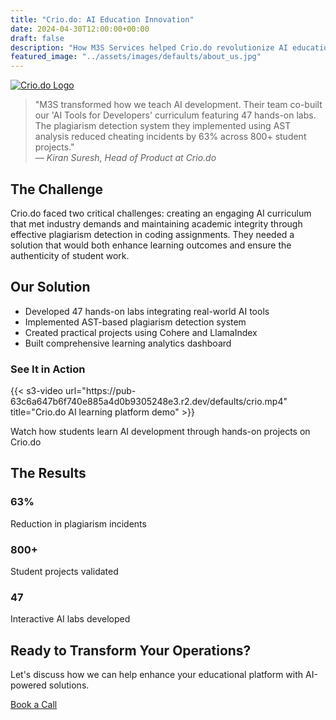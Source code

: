```yaml
---
title: "Crio.do: AI Education Innovation"
date: 2024-04-30T12:00:00+00:00
draft: false
description: "How M3S Services helped Crio.do revolutionize AI education and implement advanced plagiarism detection"
featured_image: "../assets/images/defaults/about_us.jpg"
---
```


<style>
/* General styling for the horizontal "section blocks" */
.about-section {
  display: grid;
  grid-template-columns: 1fr;
  gap: 2rem;
}
@media (min-width: 768px) {
  .about-section {
    grid-template-columns: 30% 1fr; /* Title on left ~30%, content ~70% */
  }
}

/* Title column styling */
.about-section-title {
  font-size: 1.25rem;
  font-weight: 700;
  padding-bottom: 0.5rem;
  margin-bottom: 1rem;
  border-bottom: 2px solid rgba(255,255,255,0.3); /* subtle accent */
}

/* Variation backgrounds for color blocking */
.bg-section-pink {
  background: linear-gradient(to right, #ff80b5, #9089fc);
}
.bg-section-dark {
  background-color: #1f2937;
}
.bg-section-slight {
  background-color: #111827;
}

/* Make sure text is readable on pink gradient sections */
.bg-section-pink .about-section-title,
.bg-section-pink p,
.bg-section-pink li,
.bg-section-pink strong,
.bg-section-pink em {
  color: #ffffff;
}
</style>

<div class="max-w-4xl mx-auto px-4">
  <div class="prose prose-invert mx-auto">
    <div class="flex justify-center mb-12">
      <a href="https://crio.do" target="_blank" rel="noopener noreferrer">
        <div class="bg-gradient-to-r from-pink-500 to-purple-500 p-8 rounded-lg">
          <img 
            src="https://pub-63c6a647b6f740e885a4d0b9305248e3.r2.dev/defaults/crio_do.png" 
            alt="Crio.do Logo" 
            class="h-16 w-auto"
          />
        </div>
      </a>
    </div>
    <div class="bg-pink-600 bg-opacity-10 p-6 rounded-lg mb-8 text-center">
      <blockquote class="text-xl italic text-white">
        "M3S transformed how we teach AI development. Their team co-built our 'AI Tools for Developers' curriculum featuring 47 hands-on labs. The plagiarism detection system they implemented using AST analysis reduced cheating incidents by 63% across 800+ student projects."
        <footer class="text-right mt-4">
          <cite class="text-gray-400">— Kiran Suresh, Head of Product at Crio.do</cite>
        </footer>
      </blockquote>
    </div>
    <h2 class="text-2xl font-bold text-white mb-4 text-center">The Challenge</h2>
    <p class="text-gray-300 text-center">
      Crio.do faced two critical challenges: creating an engaging AI curriculum that met industry demands and maintaining academic integrity through effective plagiarism detection in coding assignments. They needed a solution that would both enhance learning outcomes and ensure the authenticity of student work.
    </p>
    <h2 class="text-2xl font-bold text-white mb-4 mt-8 text-center">Our Solution</h2>
    <ul class="list-disc list-inside text-gray-300 space-y-2">
      <li>Developed 47 hands-on labs integrating real-world AI tools</li>
      <li>Implemented AST-based plagiarism detection system</li>
      <li>Created practical projects using Cohere and LlamaIndex</li>
      <li>Built comprehensive learning analytics dashboard</li>
    </ul>
    <div class="my-12 rounded-lg overflow-hidden bg-gray-800 p-6">
      <h3 class="text-xl font-bold text-white mb-4 text-center">See It in Action</h3>
      {{< s3-video 
        url="https://pub-63c6a647b6f740e885a4d0b9305248e3.r2.dev/defaults/crio.mp4" 
        title="Crio.do AI learning platform demo" 
      >}}
      <p class="text-gray-400 text-sm mt-2 text-center">
        Watch how students learn AI development through hands-on projects on Crio.do
      </p>
    </div>
    <h2 class="text-2xl font-bold text-white mb-4 mt-8 text-center">The Results</h2>
    <div class="grid grid-cols-1 md:grid-cols-3 gap-6 my-8">
      <div class="bg-gray-800 p-6 rounded-lg">
        <h3 class="text-xl font-bold text-white mb-2 text-center">63%</h3>
        <p class="text-gray-400 text-center">Reduction in plagiarism incidents</p>
      </div>
      <div class="bg-gray-800 p-6 rounded-lg">
        <h3 class="text-xl font-bold text-white mb-2 text-center">800+</h3>
        <p class="text-gray-400 text-center">Student projects validated</p>
      </div>
      <div class="bg-gray-800 p-6 rounded-lg">
        <h3 class="text-xl font-bold text-white mb-2 text-center">47</h3>
        <p class="text-gray-400 text-center">Interactive AI labs developed</p>
      </div>
    </div>
    <div class="bg-gray-800 p-8 rounded-lg mt-12 text-center">
      <h2 class="text-2xl font-bold text-white mb-4 text-center">Ready to Transform Your Operations?</h2>
      <p class="text-gray-300 mb-6 text-center">
        Let's discuss how we can help enhance your educational platform with AI-powered solutions.
      </p>
      <a
        href="https://cal.com/m3sservices/30min?month=2025-01&date=2025-01-27"
        target="_blank"
        rel="noopener"
        class="inline-block rounded-md bg-gradient-to-r from-pink-500 to-purple-500 px-6 py-3 text-sm font-semibold text-white transition hover:from-purple-500 hover:to-pink-500 focus-visible:outline-none focus-visible:ring-2 focus-visible:ring-pink-500 focus-visible:ring-offset-2"
      >
        Book a Call
      </a>
    </div>
  </div>
</div>
